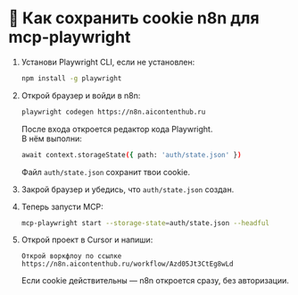 # 🔐 Как сохранить cookie n8n для mcp-playwright

1. Установи Playwright CLI, если не установлен:
   ```bash
   npm install -g playwright
   ```

2. Открой браузер и войди в n8n:
   ```bash
   playwright codegen https://n8n.aicontenthub.ru
   ```
   После входа откроется редактор кода Playwright.  
   В нём выполни:
   ```bash
   await context.storageState({ path: 'auth/state.json' })
   ```
   Файл `auth/state.json` сохранит твои cookie.

3. Закрой браузер и убедись, что `auth/state.json` создан.

4. Теперь запусти MCP:
   ```bash
   mcp-playwright start --storage-state=auth/state.json --headful
   ```

5. Открой проект в Cursor и напиши:
   ```
   Открой воркфлоу по ссылке https://n8n.aicontenthub.ru/workflow/Azd05Jt3CtEg8wLd
   ```
   Если cookie действительны — n8n откроется сразу, без авторизации.
